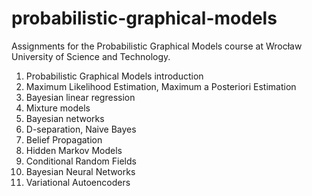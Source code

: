 # probabilistic-graphical-models
Assignments for the Probabilistic Graphical Models course at Wrocław University of Science and Technology.

1. Probabilistic Graphical Models introduction
2. Maximum Likelihood Estimation, Maximum a Posteriori Estimation
3. Bayesian linear regression
4. Mixture models
5. Bayesian networks
6. D-separation, Naive Bayes
7. Belief Propagation
8. Hidden Markov Models
9. Conditional Random Fields
10. Bayesian Neural Networks
11. Variational Autoencoders
